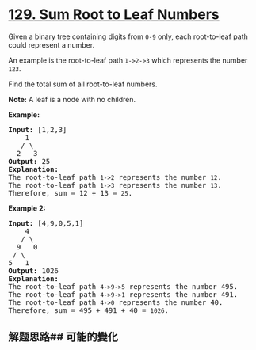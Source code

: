 # [129. Sum Root to Leaf Numbers](https://leetcode-cn.com/problems/sum-root-to-leaf-numbers/)
Given a binary tree containing digits from <code>0-9</code> only, each root-to-leaf path could represent a number.

An example is the root-to-leaf path <code>1-&gt;2-&gt;3</code> which represents the number <code>123</code>.

Find the total sum of all root-to-leaf numbers.

**Note:** A leaf is a node with no children.

**Example:**


<pre><strong>Input:</strong> [1,2,3]
    1
   / \
  2   3
<strong>Output:</strong> 25
<strong>Explanation:</strong>
The root-to-leaf path <code>1-&gt;2</code> represents the number <code>12</code>.
The root-to-leaf path <code>1-&gt;3</code> represents the number <code>13</code>.
Therefore, sum = 12 + 13 = <code>25</code>.</pre>

**Example 2:**


<pre><strong>Input:</strong> [4,9,0,5,1]
    4
   / \
  9   0
 / \
5   1
<strong>Output:</strong> 1026
<strong>Explanation:</strong>
The root-to-leaf path <code>4-&gt;9-&gt;5</code> represents the number 495.
The root-to-leaf path <code>4-&gt;9-&gt;1</code> represents the number 491.
The root-to-leaf path <code>4-&gt;0</code> represents the number 40.
Therefore, sum = 495 + 491 + 40 = <code>1026</code>.</pre>

## 解题思路## 可能的變化